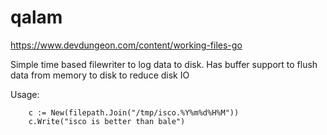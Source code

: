 # qalam

https://www.devdungeon.com/content/working-files-go

Simple time based filewriter to log data to disk. Has buffer support to flush data from memory to disk to reduce disk IO


Usage:


		c := New(filepath.Join("/tmp/isco.%Y%m%d%H%M"))
		c.Write("isco is better than bale")
